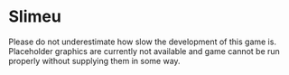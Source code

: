 # Slimeu
Please do not underestimate how slow the development of this game is.  
Placeholder graphics are currently not available and game cannot be run properly without supplying them in some way.